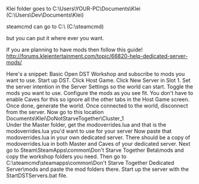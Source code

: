 Klei folder goes to C:\Users\YOUR-PC\Documents\Klei (C:\Users\Dev\Documents\Klei)

steamcmd can go to C:\ (C:\steamcmd)

but you can put it where ever you want.

If you are planning to have mods then follow this guide! http://forums.kleientertainment.com/topic/66820-help-dedicated-server-mods/

Here's a snippet:
	Basic
		Open DST Workshop and subscribe to mods you want to use.
		Start up DST.
		Click Host Game.
		Click New Server in Slot 1.
		Set the server intention in the Server Settings so the world can start.
		Toggle the mods you want to use.
		Configure the mods as you see fit.
		You don't have to enable Caves for this so ignore all the other tabs in the Host Game screen.
		Once done, generate the world.
		Once connected to the world, disconnect from the server.
		Now go to this location Documents\Klei\DoNotStarveTogether\Cluster_1\
		Under the Master folder, get the modoverrides.lua and that is the modoverrides.lua you'd want to use for your server
		Now paste that modoverrides.lua in your own dedicated server.
		There should be a copy of modoverrides.lua in both Master and Caves of your dedicated server.
		Next go to Steam\SteamApps\common\Don't Starve Together Beta\mods and copy the workshop folders you need.
		Then go to C:\steamcmd\steamapps\common\Don't Starve Together Dedicated Server\mods and paste the mod folders there.
		Start up the server with the StartDSTServers.bat file.